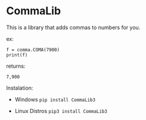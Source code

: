 # CommaLib

This is a library that adds commas to numbers for you.

ex:

```
f = comma.COMA(7900)
print(f)

```
returns:
    
```
7,900
```

Instalation:

- Windows
```pip install CommaLib3 ```

- Linux Distros
```pip3 install CommaLib3```
